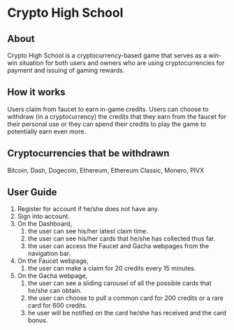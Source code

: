 # Crypto High School

## About
Crypto High School is a cryptocurrency-based game that serves as a win-win situation
for both users and owners who are using cryptocurrencies for payment and issuing of
gaming rewards.

## How it works
Users claim from faucet to earn in-game credits. Users can choose to withdraw (in a cryptocurrency) the credits that they earn from the faucet for their personal use or they can spend their credits to play the game to potentially earn even more.

## Cryptocurrencies that be withdrawn
Bitcoin, Dash, Dogecoin, Ethereum, Ethereum Classic, Monero, PIVX

## User Guide
1. Register for account if he/she does not have any.
2. Sign into account.
3. On the Dashboard,
    1. the user can see his/her latest claim time.
    2. the user can see his/her cards that he/she has collected thus far.
    3. the user can access the Faucet and Gacha webpages from the navigation bar.
4. On the Faucet webpage,
    1. the user can make a claim for 20 credits every 15 minutes.
5. On the Gacha webpage,
    1. the user can see a sliding carousel of all the possible cards that he/she can obtain.
    2. the user can choose to pull a common card for 200 credits or a rare card for 600 credits.
    3. he user will be notified on the card he/she has received and the card bonus.
